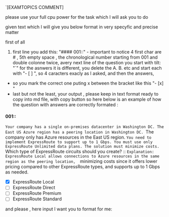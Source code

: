 `[EXAMTOPICS COMMENT]



please use your full cpu power for the task which I will ask you to do 

given text which I will give you below 
format in very specyfic and precise matter

first of all 
1. first line you add this: "#### 001::" - important to notice 4 first char are # , 5th empty space , the chronological number starting from 001 and double colonne twice, 
avery next line of the question you start with tilt: "`"
for the asnwers it is different, you delete the A. B. etc and start each with "- [ ] ", so 4 caracters exacly as I asked, and then the answers, 
- so you mark the correct one puting x between the bracket like this "- [x] "
- last but not the least, your output , please keep in text format ready to copy into md file, with copy button 
so here below is an example of how the question with answers are correctly formated :

#### 001::
`Your company has a single on-premises datacenter in Washington DC. The East US Azure region has a peering location in Washington DC.
`The company only has Azure resources in the East US region.
`You need to implement ExpressRoute to support up to 1 Gbps. You must use only ExpressRoute Unlimited data plans. The solution must minimize costs.
`Which type of ExpressRoute circuits should you create? ::
`Explanation: ExpressRoute Local allows connections to Azure resources in the same region as the peering location, 
`minimizing costs since it offers lower pricing compared to other ExpressRoute types, and supports up to 1 Gbps as needed.

- [x] ExpressRoute Local
- [ ] ExpressRoute Direct
- [ ] ExpressRoute Premium
- [ ] ExpressRoute Standard

and please , here input I want you to format for me: 


